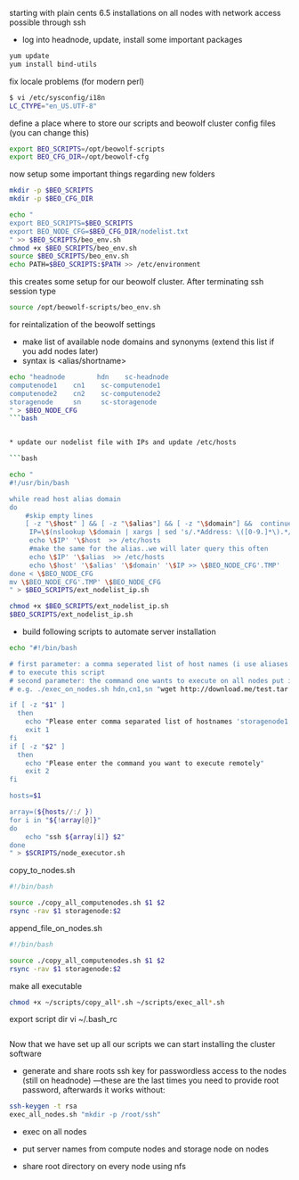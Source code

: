 starting with plain cents 6.5 installations on all nodes with network access possible through ssh

* log into headnode, update, install some important packages
```bash
yum update
yum install bind-utils
```
fix locale problems (for modern perl)
```bash
$ vi /etc/sysconfig/i18n
LC_CTYPE="en_US.UTF-8"
```

define a place where to store our scripts and beowolf cluster config files (you can change this)
```bash
export BEO_SCRIPTS=/opt/beowolf-scripts
export BEO_CFG_DIR=/opt/beowolf-cfg
```

now setup some important things regarding new folders
```bash
mkdir -p $BEO_SCRIPTS
mkdir -p $BEO_CFG_DIR

echo "
export BEO_SCRIPTS=$BEO_SCRIPTS
export BEO_NODE_CFG=$BEO_CFG_DIR/nodelist.txt
" >> $BEO_SCRIPTS/beo_env.sh
chmod +x $BEO_SCRIPTS/beo_env.sh
source $BEO_SCRIPTS/beo_env.sh
echo PATH=$BEO_SCRIPTS:$PATH >> /etc/environment
```

this creates some setup for our beowolf cluster.
After terminating ssh session type
```bash
source /opt/beowolf-scripts/beo_env.sh
```
for reintalization of the beowolf settings

* make list of available node domains and synonyms (extend this list if you add nodes later)
* syntax is <hostname> <alias/shortname> <domainname>
```bash
echo "headnode        hdn    sc-headnode  
computenode1    cn1    sc-computenode1
computenode2    cn2    sc-computenode2
storagenode     sn     sc-storagenode
" > $BEO_NODE_CFG
```bash


* update our nodelist file with IPs and update /etc/hosts

```bash

echo "
#!/usr/bin/bash

while read host alias domain
do
    #skip empty lines
    [ -z "\$host" ] && [ -z "\$alias"] && [ -z "\$domain"] &&  continue
     IP=\$(nslookup \$domain | xargs | sed 's/.*Address: \([0-9.]*\).*/\1/g')
     echo \$IP' '\$host  >> /etc/hosts
     #make the same for the alias..we will later query this often
     echo \$IP' '\$alias  >> /etc/hosts
     echo \$host' '\$alias' '\$domain' '\$IP >> \$BEO_NODE_CFG'.TMP'
done < \$BEO_NODE_CFG
mv \$BEO_NODE_CFG'.TMP' \$BEO_NODE_CFG
" > $BEO_SCRIPTS/ext_nodelist_ip.sh

chmod +x $BEO_SCRIPTS/ext_nodelist_ip.sh
$BEO_SCRIPTS/ext_nodelist_ip.sh 
```

* build following scripts to automate server installation
```bash
echo "#!/bin/bash

# first parameter: a comma seperated list of host names (i use aliases for this)
# to execute this script
# second parameter: the command one wants to execute on all nodes put into quotes
# e.g. ./exec_on_nodes.sh hdn,cn1,sn "wget http://download.me/test.tar.gz -C /tmp"

if [ -z "$1" ]
  then
    echo "Please enter comma separated list of hostnames 'storagenode1,storagenode2'"
    exit 1
fi
if [ -z "$2" ]
  then
    echo "Please enter the command you want to execute remotely"
    exit 2
fi

hosts=$1

array=(${hosts//:/ })
for i in "${!array[@]}"
do
    echo "ssh ${array[i]} $2"
done
" > $SCRIPTS/node_executor.sh
```


copy_to_nodes.sh
```bash
#!/bin/bash

source ./copy_all_computenodes.sh $1 $2
rsync -rav $1 storagenode:$2 
```

append_file_on_nodes.sh
```bash
#!/bin/bash

source ./copy_all_computenodes.sh $1 $2
rsync -rav $1 storagenode:$2 
```



make all executable 
```bash
chmod +x ~/scripts/copy_all*.sh ~/scripts/exec_all*.sh
```
export script dir
vi ~/.bash_rc
```bash

```

Now that we have set up all our scripts we can start installing the cluster software

* generate and share roots ssh key for passwordless access to the nodes (still on headnode) —these are the last times you need to provide root password, afterwards it works without:
```bash
ssh-keygen -t rsa
exec_all_nodes.sh "mkdir -p /root/ssh"
```


* exec on all nodes

* put server names from compute nodes and storage node on nodes



* share root directory on every node using nfs
